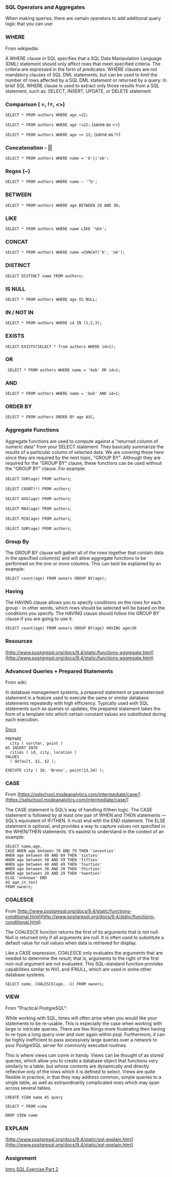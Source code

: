 ### SQL Operators and Aggregates

When making queries, there are certain operators to add additional query logic that you can use:

### WHERE

From wikipedia:

A WHERE clause in SQL specifies that a SQL Data Manipulation Language (DML) statement should only affect rows that meet specified criteria. The criteria are expressed in the form of predicates. WHERE clauses are not mandatory clauses of SQL DML statements, but can be used to limit the number of rows affected by a SQL DML statement or returned by a query. In brief SQL WHERE clause is used to extract only those results from a SQL statement, such as: SELECT, INSERT, UPDATE, or DELETE statement

### Comparison ( =, !=, <>)

`SELECT * FROM authors WHERE age =22;`

`SELECT * FROM authors WHERE age !=22;` (same as <>)

`SELECT * FROM authors WHERE age <> 22;` (same as !=)

### Concatenation - ||

`SELECT * FROM authors WHERE name = 'b'||'ob';`

### Regex (~)

`SELECT * FROM authors WHERE name ~ '^b';`

### BETWEEN

`SELECT * FROM authors WHERE age BETWEEN 20 AND 30;`

### LIKE

`SELECT * FROM authors WHERE name LIKE '%b%';`

### CONCAT

`SELECT * FROM authors WHERE name =CONCAT('b', 'ob');`

### DISTINCT

`SELECT DISTINCT name FROM authors;`

### IS NULL

`SELECT * FROM authors WHERE age IS NULL;`

### IN / NOT IN

`SELECT * FROM authors WHERE id IN (1,2,3);`

### EXISTS

`SELECT EXISTS(SELECT * from authors WHERE id=1);`

### OR

` SELECT * FROM authors WHERE name = 'bob' OR id=1;`

### AND

`SELECT * FROM authors WHERE name = 'bob' AND id=1;`

### ORDER BY

`SELECT * FROM authors ORDER BY age ASC;`

### Aggregate Functions

Aggregate functions are used to compute against a "returned column of numeric data" from your SELECT statement. They basically summarize the results of a particular column of selected data. We are covering these here since they are required by the next topic, "GROUP BY". Although they are required for the "GROUP BY" clause, these functions can be used without the "GROUP BY" clause. For example:

`SELECT SUM(age) FROM authors`;

`SELECT COUNT(*) FROM authors`;

`SELECT AVG(age) FROM authors`;

`SELECT MAX(age) FROM authors`;

`SELECT MIN(age) FROM authors`;

`SELECT SUM(age) FROM authors`;

### Group By

The GROUP BY clause will gather all of the rows together that contain data in the specified column(s) and will allow aggregate functions to be performed on the one or more columns. This can best be explained by an example:

`SELECT count(age) FROM owners GROUP BY(age);`

### Having

The HAVING clause allows you to specify conditions on the rows for each group - in other words, which rows should be selected will be based on the conditions you specify. The HAVING clause should follow the GROUP BY clause if you are going to use it.

`SELECT count(age) FROM owners GROUP BY(age) HAVING age>30`

### Resources

[http://www.postgresql.org/docs/9.4/static/functions-aggregate.html](http://www.postgresql.org/docs/9.4/static/functions-aggregate.html)

### Advanced Queries + Prepared Statements

From wiki:

In database management systems, a prepared statement or parameterized statement is a feature used to execute the same or similar database statements repeatedly with high efficiency. Typically used with SQL statements such as queries or updates, the prepared statement takes the form of a template into which certain constant values are substituted during each execution.

[Docs](http://www.postgresql.org/docs/9.2/static/sql-prepare.html)

```
PREPARE
  city ( varchar, point )
AS INSERT INTO
  cities ( id, city, location )
VALUES
  ( default, $1, $2 );

EXECUTE city ( 10, 'Bronx', point(13,34) );
```

### CASE

From [https://sqlschool.modeanalytics.com/intermediate/case/](https://sqlschool.modeanalytics.com/intermediate/case/)

The CASE statement is SQL’s way of handling if/then logic. The CASE statement is followed by at least one pair of WHEN and THEN statements — SQL’s equivalent of IF/THEN. It must end with the END statement. The ELSE statement is optional, and provides a way to capture values not specified in the WHEN/THEN statements. It’s easiest to understand in the context of an example:

```
SELECT name,age,
CASE WHEN age between 70 AND 79 THEN 'seventies'
WHEN age between 60 AND 69 THEN 'sixties'
WHEN age between 50 AND 59 THEN 'fifties'
WHEN age between 40 AND 49 THEN 'fourties'
WHEN age between 30 AND 39 THEN 'thirties'
WHEN age between 20 AND 29 THEN 'twenties'
ELSE 'unknown' END
AS age_in_text
FROM owners;
```

### COALESCE

From [http://www.postgresql.org/docs/9.4/static/functions-conditional.html](http://www.postgresql.org/docs/9.4/static/functions-conditional.html)

The COALESCE function returns the first of its arguments that is not null. Null is returned only if all arguments are null. It is often used to substitute a default value for null values when data is retrieved for display.

Like a CASE expression, COALESCE only evaluates the arguments that are needed to determine the result; that is, arguments to the right of the first non-null argument are not evaluated. This SQL-standard function provides capabilities similar to NVL and IFNULL, which are used in some other database systems.

`SELECT name, COALESCE(age, -1) FROM owners;`

### VIEW

From "Practical PostgreSQL":

While working with SQL, times will often arise when you would like your statements to be re-usable. This is especially the case when working with large or intricate queries. There are few things more frustrating then having to re-type a long query over and over again within psql. Furthermore, it can be highly inefficient to pass excessively large queries over a network to your PostgreSQL server for commonly executed routines.

This is where views can come in handy. Views can be thought of as stored queries, which allow you to create a database object that functions very similarly to a table, but whose contents are dynamically and directly reflective only of the rows which it is defined to select. Views are quite flexible in practice, in that they may address common, simple queries to a single table, as well as extraordinarily complicated ones which may span across several tables.

`CREATE VIEW name AS query`

`SELECT * FROM view`

`DROP VIEW name`

### EXPLAIN

[http://www.postgresql.org/docs/9.4/static/sql-explain.html](http://www.postgresql.org/docs/9.4/static/sql-explain.html)

### Assignment

[Intro SQL Exercise Part 2](https://github.com/gSchool/intro_sql_exercise)
